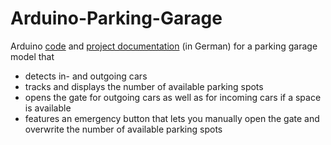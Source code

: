 # Arduino-Parking-Garage
Arduino [code](/code.ino) and [project documentation](/documentation.pdf) (in German) for a parking garage model that 
- detects in- and outgoing cars
- tracks and displays the number of available parking spots
- opens the gate for outgoing cars as well as for incoming cars if a space is available
- features an emergency button that lets you manually open the gate and overwrite the number of available parking spots
